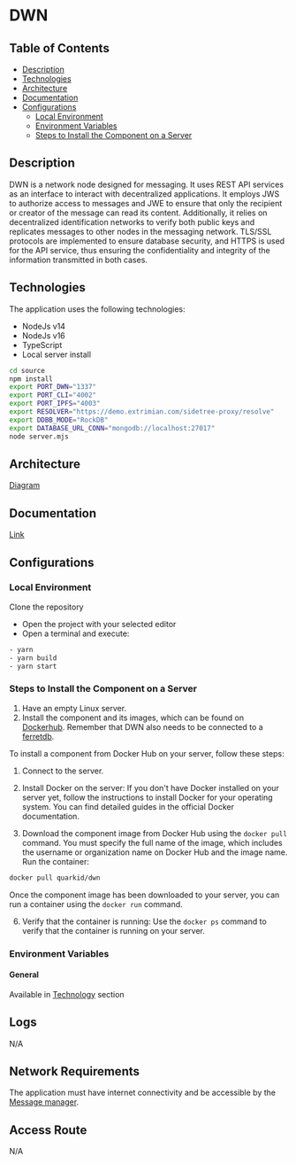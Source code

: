 # DWN

## Table of Contents
- [Description](#description)
- [Technologies](#technologies)
- [Architecture](#architecture)
- [Documentation](#documentation)
- [Configurations](#configurations)
  - [Local Environment](#local-environment)
  - [Environment Variables](#environment-variables)
  - [Steps to Install the Component on a Server](#steps-to-install-the-component-on-a-server)

## Description

DWN is a network node designed for messaging. It uses REST API services as an interface to interact with decentralized applications. It employs JWS to authorize access to messages and JWE to ensure that only the recipient or creator of the message can read its content. Additionally, it relies on decentralized identification networks to verify both public keys and replicates messages to other nodes in the messaging network. TLS/SSL protocols are implemented to ensure database security, and HTTPS is used for the API service, thus ensuring the confidentiality and integrity of the information transmitted in both cases.

## Technologies

The application uses the following technologies:

- NodeJs v14
- NodeJs v16
- TypeScript
- Local server install
```bash
cd source
npm install
export PORT_DWN="1337"
export PORT_CLI="4002"
export PORT_IPFS="4003"
export RESOLVER="https://demo.extrimian.com/sidetree-proxy/resolve"
export DDBB_MODE="RockDB"
export DATABASE_URL_CONN="mongodb://localhost:27017"
node server.mjs
```

## Architecture
[Diagram](https://docs.quarkid.org/en/Arquitectura/)

## Documentation
[Link](https://docs.quarkid.org/en/Arquitectura/componentes/)

## Configurations

### Local Environment

Clone the repository

- Open the project with your selected editor
- Open a terminal and execute:

```bash
- yarn
- yarn build
- yarn start
```

### Steps to Install the Component on a Server

1. Have an empty Linux server.
2. Install the component and its images, which can be found on [Dockerhub](https://hub.docker.com/r/quarkid/dwn). Remember that DWN also needs to be connected to a [ferretdb](#technologies).

To install a component from Docker Hub on your server, follow these steps:

1. Connect to the server.

2. Install Docker on the server:
If you don't have Docker installed on your server yet, follow the instructions to install Docker for your operating system. You can find detailed guides in the official Docker documentation.

3. Download the component image from Docker Hub using the `docker pull` command. You must specify the full name of the image, which includes the username or organization name on Docker Hub and the image name. Run the container:

```bash
docker pull quarkid/dwn
```

Once the component image has been downloaded to your server, you can run a container using the `docker run` command.

6. Verify that the container is running:
Use the `docker ps` command to verify that the container is running on your server.

### Environment Variables

#### General

Available in [Technology](#technologies) section

## Logs

N/A

## Network Requirements

The application must have internet connectivity and be accessible by the [Message manager](https://github.com/ssi-quarkid/message-manager).

## Access Route

N/A
